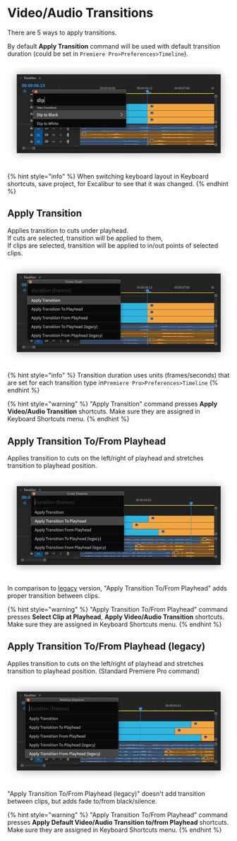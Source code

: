 # Video/Audio Transitions

There are 5 ways to apply transitions.

By default **Apply Transition** command will be used with default transition duration \(could be set in `Premiere Pro>Preferences>Timeline`\).

![](../../../.gitbook/assets/trans_01_default.gif)

{% hint style="info" %}
When switching keyboard layout in Keyboard shortcuts, save project, for Excalibur to see that it was changed.
{% endhint %}

## Apply Transition

Applies transition to cuts under playhead.  
If cuts are selected, transition will be applied to them,  
If clips are selected, transition will be applied to in/out points of selected clips.

![](../../../.gitbook/assets/trans_02_apply_trans.gif)

{% hint style="info" %}
Transition duration uses units \(frames/seconds\) that are set for each transition type in`Premiere Pro>Preferences>Timeline`
{% endhint %}

{% hint style="warning" %}
"Apply Transition" command presses **Apply Video/Audio Transition** shortcuts. Make sure they are assigned in Keyboard Shortcuts menu.
{% endhint %}

## Apply Transition To/From Playhead

Applies transition to cuts on the left/right of playhead and stretches transition to playhead position.

![](../../../.gitbook/assets/trans_03_apply_to_play.gif)

In comparison to [legacy](video-audio-transitions.md#apply-transition-to-from-playhead-legacy) version, "Apply Transition To/From Playhead" adds proper transition between clips.

{% hint style="warning" %}
"Apply Transition To/From Playhead" command presses **Select Clip at Playhead**, **Apply Video/Audio Transition** shortcuts. Make sure they are assigned in Keyboard Shortcuts menu.
{% endhint %}

## Apply Transition To/From Playhead \(legacy\)

Applies transition to cuts on the left/right of playhead and stretches transition to playhead position. \(Standard Premiere Pro command\)

![](../../../.gitbook/assets/trans_04_apply_from_play_legacy.gif)

"Apply Transition To/From Playhead \(legacy\)" doesn't add transition between clips, but adds fade to/from black/silence.

{% hint style="warning" %}
"Apply Transition To/From Playhead" command presses **Apply Default Video/Audio Transition to/from Playhead** shortcuts. Make sure they are assigned in Keyboard Shortcuts menu.
{% endhint %}

